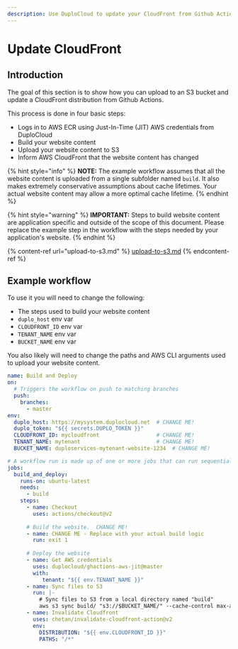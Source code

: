 ```yaml
---
description: Use DuploCloud to update your CloudFront from Github Actions
---
```


# Update CloudFront

## Introduction

The goal of this section is to show how you can upload to an S3 bucket and update a CloudFront distribution from Github Actions.

This process is done in four basic steps:

* Logs in to AWS ECR using Just-In-Time (JIT) AWS credentials from DuploCloud
* Build your website content
* Upload your website content to S3
* Inform AWS CloudFront that the website content has changed

{% hint style="info" %}
**NOTE:** The example workflow assumes that all the website content is uploaded from a single subfolder named `build`.  It also makes extremely conservative assumptions about cache lifetimes.  Your actual website content may allow a more optimal cache lifetime.
{% endhint %}

{% hint style="warning" %}
**IMPORTANT:** Steps to build website content are application specific and outside of the scope of this document.  Please replace the example step in the workflow with the steps needed by your application's website.
{% endhint %}

{% content-ref url="upload-to-s3.md" %}
[upload-to-s3.md](upload-to-s3.md)
{% endcontent-ref %}

## Example workflow

To use it you will need to change the following:

* The steps used to build your website content
* `duplo_host` env var
* `CLOUDFRONT_ID` env var
* `TENANT_NAME` env var
* `BUCKET_NAME` env var

You also likely will need to change the paths and AWS CLI arguments used to upload your website content.

```yaml
name: Build and Deploy
on:
  # Triggers the workflow on push to matching branches
  push:
    branches:
      - master
env:
  duplo_host: https://mysystem.duplocloud.net  # CHANGE ME!
  duplo_token: "${{ secrets.DUPLO_TOKEN }}"
  CLOUDFRONT_ID: mycloudfront                  # CHANGE ME!
  TENANT_NAME: mytenant                        # CHANGE ME!
  BUCKET_NAME: duploservices-mytenant-website-1234  # CHANGE ME!

# A workflow run is made up of one or more jobs that can run sequentially or in parallel
jobs:
  build_and_deploy:
    runs-on: ubuntu-latest
    needs:
      - build
    steps:
      - name: Checkout
        uses: actions/checkout@v2
      
      # Build the website.  CHANGE ME!
      - name: CHANGE ME - Replace with your actual build logic
        run: exit 1
      
      # Deploy the website
      - name: Get AWS credentials
        uses: duplocloud/ghactions-aws-jit@master
        with:
           tenant: "${{ env.TENANT_NAME }}"
      - name: Sync files to S3
        run: |-
          # Sync files to S3 from a local directory named "build"
          aws s3 sync build/ "s3://$BUCKET_NAME/" --cache-control max-age=120,must-revalidate
      - name: Invalidate Cloudfront
        uses: chetan/invalidate-cloudfront-action@v2
        env:
          DISTRIBUTION: "${{ env.CLOUDFRONT_ID }}"
          PATHS: "/*"
```
